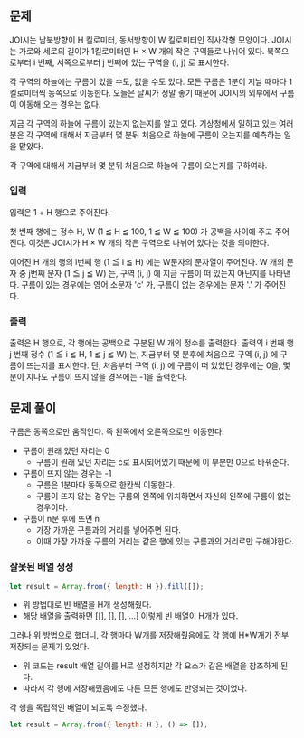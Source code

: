 ## 문제
JOI시는 남북방향이 H 킬로미터, 동서방향이 W 킬로미터인 직사각형 모양이다. JOI시는 가로와 세로의 길이가 1킬로미터인 H × W 개의 작은 구역들로 나뉘어 있다. 북쪽으로부터 i 번째, 서쪽으로부터 j 번째에 있는 구역을 (i, j) 로 표시한다.

각 구역의 하늘에는 구름이 있을 수도, 없을 수도 있다. 모든 구름은 1분이 지날 때마다 1킬로미터씩 동쪽으로 이동한다. 오늘은 날씨가 정말 좋기 때문에 JOI시의 외부에서 구름이 이동해 오는 경우는 없다.

지금 각 구역의 하늘에 구름이 있는지 없는지를 알고 있다. 기상청에서 일하고 있는 여러분은 각 구역에 대해서 지금부터 몇 분뒤 처음으로 하늘에 구름이 오는지를 예측하는 일을 맡았다.

각 구역에 대해서 지금부터 몇 분뒤 처음으로 하늘에 구름이 오는지를 구하여라.

### 입력
입력은 1 + H 행으로 주어진다.

첫 번째 행에는 정수 H, W (1 ≦ H ≦ 100, 1 ≦ W ≦ 100) 가 공백을 사이에 주고 주어진다. 이것은 JOI시가 H × W 개의 작은 구역으로 나뉘어 있다는 것을 의미한다.

이어진 H 개의 행의 i번째 행 (1 ≦ i ≦ H) 에는 W문자의 문자열이 주어진다. W 개의 문자 중 j번째 문자 (1 ≦ j ≦ W) 는, 구역 (i, j) 에 지금 구름이 떠 있는지 아닌지를 나타낸다. 구름이 있는 경우에는 영어 소문자 'c' 가, 구름이 없는 경우에는 문자 '.' 가 주어진다.

### 출력
출력은 H 행으로, 각 행에는 공백으로 구분된 W 개의 정수를 출력한다. 출력의 i 번째 행 j 번째 정수 (1 ≦ i ≦ H, 1 ≦ j ≦ W) 는, 지금부터 몇 분후에 처음으로 구역 (i, j) 에 구름이 뜨는지를 표시한다. 단, 처음부터 구역 (i, j) 에 구름이 떠 있었던 경우에는 0을, 몇 분이 지나도 구름이 뜨지 않을 경우에는 -1을 출력한다.

## 문제 풀이
구름은 동쪽으로만 움직인다. 즉 왼쪽에서 오른쪽으로만 이동한다.

- 구름이 원래 있던 자리는 0
  - 구름이 원래 있던 자리는 c로 표시되어있기 때문에 이 부분만 0으로 바꿔준다.
- 구름이 뜨지 않는 경우는 -1
  - 구름은 1분마다 동쪽으로 한칸씩 이동한다.
  - 구름이 뜨지 않는 경우는 구름의 왼쪽에 위치하면서 자신의 왼쪽에 구름이 없는 경우이다.
- 구름이 n분 후에 뜨면 n
  - 가장 가까운 구름과의 거리를 넣어주면 된다.
  - 이때 가장 가까운 구름의 거리는 같은 행에 있는 구름과의 거리로만 구해야한다.

### 잘못된 배열 생성
``` javascript
let result = Array.from({ length: H }).fill([]);
```
- 위 방법대로 빈 배열을 H개 생성해줬다. 
- 해당 배열을 출력하면 [[], [], [], ...] 이렇게 빈 배열이 H개가 있다.

그러나 위 방법으로 했더니, 각 행마다 W개를 저장해줬음에도 각 행에 H*W개가 전부 저장되는 문제가 있었다.
- 위 코드는 result 배열 길이를 H로 설정하지만 각 요소가 같은 배열을 참조하게 된다.
- 따라서 각 행에 저장해줬음에도 다른 모든 행에도 반영되는 것이었다.

각 행을 독립적인 배열이 되도록 수정했다.

``` javascript
let result = Array.from({ length: H }, () => []);
```